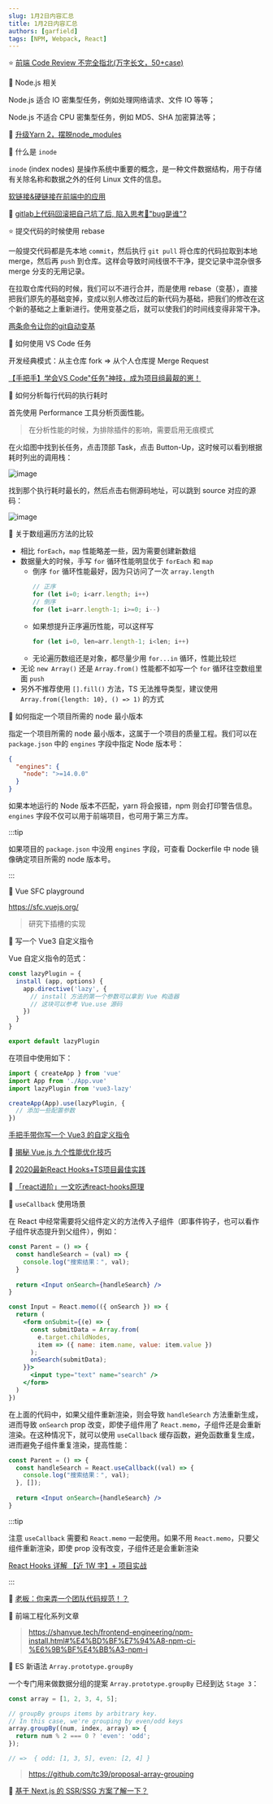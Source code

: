 ```yaml
---
slug: 1月2日内容汇总
title: 1月2日内容汇总
authors: [garfield]
tags: [NPM, Webpack, React]
---
```


⭐️ [前端 Code Review 不完全指北(万字长文，50+case)](https://zhuanlan.zhihu.com/p/396010993)

📒 Node.js 相关

Node.js 适合 IO 密集型任务，例如处理网络请求、文件 IO 等等；

Node.js 不适合 CPU 密集型任务，例如 MD5、SHA 加密算法等；

📒 [升级Yarn 2，摆脱node_modules](https://segmentfault.com/a/1190000040520326)

📒 什么是 `inode`

`inode` (index nodes) 是操作系统中重要的概念，是一种文件数据结构，用于存储有关除名称和数据之外的任何 Linux 文件的信息。

[软链接&硬链接在前端中的应用](https://juejin.cn/post/7047429181021356062)

📒 [gitlab上代码回滚把自己坑了后, 陷入思考🤔"bug是谁"?](https://segmentfault.com/a/1190000041182817)

⭐️ 提交代码的时候使用 rebase

一般提交代码都是先本地 `commit`，然后执行 `git pull` 将仓库的代码拉取到本地 merge，然后再 `push` 到仓库。这样会导致时间线很不干净，提交记录中混杂很多 merge 分支的无用记录。

在拉取仓库代码的时候，我们可以不进行合并，而是使用 rebase（变基），直接把我们原先的基础变掉，变成以别人修改过后的新代码为基础，把我们的修改在这个新的基础之上重新进行。使用变基之后，就可以使我们的时间线变得非常干净。

[两条命令让你的git自动变基](https://segmentfault.com/a/1190000040712052)

📒 如何使用 VS Code 任务

开发经典模式：从主仓库 fork => 从个人仓库提 Merge Request

[【手把手】学会VS Code"任务"神技，成为项目组最靓的崽！](https://juejin.cn/post/7035448197883363359)

📒 如何分析每行代码的执行耗时

首先使用 Performance 工具分析页面性能。

> 在分析性能的时候，为排除插件的影响，需要启用无痕模式

在火焰图中找到长任务，点击顶部 Task，点击 Button-Up，这时候可以看到根据耗时列出的调用栈：

![image](./performance.png)

找到那个执行耗时最长的，然后点击右侧源码地址，可以跳到 source 对应的源码：

![image](./performance2.png)

📒 关于数组遍历方法的比较

- 相比 `forEach`，`map` 性能略差一些，因为需要创建新数组
- 数据量大的时候，手写 `for` 循环性能明显优于 `forEach` 和 `map`
  - 倒序 `for` 循环性能最好，因为只访问了一次 `array.length`
    ```js
    // 正序
    for (let i=0; i<arr.length; i++)
    // 倒序
    for (let i=arr.length-1; i>=0; i--)
    ```
  - 如果想提升正序遍历性能，可以这样写
    ```js
    for (let i=0, len=arr.length-1; i<len; i++)
    ```
  - 无论遍历数组还是对象，都尽量少用 `for...in` 循环，性能比较烂
- 无论 `new Array()` 还是 `Array.from()` 性能都不如写一个 `for` 循环往空数组里面 `push`
- 另外不推荐使用 `[].fill()` 方法，TS 无法推导类型，建议使用 `Array.from({length: 10}, () => 1)` 的方式

📒 如何指定一个项目所需的 node 最小版本

指定一个项目所需的 node 最小版本，这属于一个项目的质量工程。我们可以在 `package.json` 中的 `engines` 字段中指定 Node 版本号：

```json
{
  "engines": {
    "node": ">=14.0.0"
  }
}
```

如果本地运行的 Node 版本不匹配，yarn 将会报错，npm 则会打印警告信息。`engines` 字段不仅可以用于前端项目，也可用于第三方库。

:::tip

如果项目的 `package.json` 中没用 `engines` 字段，可查看 Dockerfile 中 node 镜像确定项目所需的 node 版本号。

:::

📒 Vue SFC playground

https://sfc.vuejs.org/

> 研究下插槽的实现

📒 写一个 Vue3 自定义指令

Vue 自定义指令的范式：

```js
const lazyPlugin = {
  install (app, options) {
    app.directive('lazy', {
      // install 方法的第一个参数可以拿到 Vue 构造器
      // 这块可以参考 Vue.use 源码
    })
  }
}

export default lazyPlugin
```

在项目中使用如下：

```js
import { createApp } from 'vue'
import App from './App.vue'
import lazyPlugin from 'vue3-lazy'

createApp(App).use(lazyPlugin, {
  // 添加一些配置参数
})
```

[手把手带你写一个 Vue3 的自定义指令](https://juejin.cn/post/7035916879092776968)

📒 [揭秘 Vue.js 九个性能优化技巧](https://juejin.cn/post/6922641008106668045)

📒 [2020最新React Hooks+TS项目最佳实践](https://juejin.cn/post/6898865634982297613)

📒 [「react进阶」一文吃透react-hooks原理](https://juejin.cn/post/6944863057000529933)

📒 `useCallback` 使用场景

在 React 中经常需要将父组件定义的方法传入子组件（即事件钩子，也可以看作子组件状态提升到父组件），例如：

```jsx
const Parent = () => {
  const handleSearch = (val) => {
    console.log("搜索结果：", val);
  }
  
  return <Input onSearch={handleSearch} />
}

const Input = React.memo(({ onSearch }) => {
  return (
    <form onSubmit={(e) => {
      const submitData = Array.from(
        e.target.childNodes,
        item => ({ name: item.name, value: item.value })
      );
      onSearch(submitData);
    }}>
      <input type="text" name="search" />
    </form>
  )
})
```

在上面的代码中，如果父组件重新渲染，则会导致 `handleSearch` 方法重新生成，进而导致 `onSearch` prop 改变，即使子组件用了 `React.memo`，子组件还是会重新渲染。在这种情况下，就可以使用 `useCallback` 缓存函数，避免函数重复生成，进而避免子组件重复渲染，提高性能：

```jsx
const Parent = () => {
  const handleSearch = React.useCallback((val) => {
    console.log("搜索结果：", val);
  }, []);
  
  return <Input onSearch={handleSearch} />
}
```

:::tip

注意 `useCallback` 需要和 `React.memo` 一起使用。如果不用 `React.memo`，只要父组件重新渲染，即使 prop 没有改变，子组件还是会重新渲染

[React Hooks 详解 【近 1W 字】+ 项目实战](https://juejin.cn/post/6844903985338400782)

:::

📒 [老板：你来弄一个团队代码规范！？](https://juejin.cn/post/7033210664844066853)

📒 前端工程化系列文章

> https://shanyue.tech/frontend-engineering/npm-install.html#%E4%BD%BF%E7%94%A8-npm-ci-%E6%9B%BF%E4%BB%A3-npm-i

📒 ES 新语法 `Array.prototype.groupBy`

一个专门用来做数据分组的提案 `Array.prototype.groupBy` 已经到达 `Stage 3`：

```js
const array = [1, 2, 3, 4, 5];

// groupBy groups items by arbitrary key.
// In this case, we're grouping by even/odd keys
array.groupBy((num, index, array) => {
  return num % 2 === 0 ? 'even': 'odd';
});

// =>  { odd: [1, 3, 5], even: [2, 4] }
```

> https://github.com/tc39/proposal-array-grouping

📒 [基于 Next.js 的 SSR/SSG 方案了解一下？](https://juejin.cn/post/7046204235226021901)
